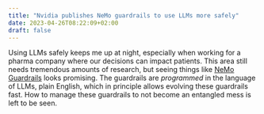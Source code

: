 ```yaml
---
title: "Nvidia publishes NeMo guardrails to use LLMs more safely"
date: 2023-04-26T08:22:09+02:00
draft: false
---
```


Using LLMs safely keeps me up at night, especially when working for a pharma company where our decisions can impact patients. This area still needs tremendous amounts of research, but seeing things like [NeMo Guardrails](https://github.com/NVIDIA/NeMo-Guardrails) looks promising. The guardrails are *programmed* in the language of LLMs, plain English, which in principle allows evolving these guardrails fast. How to manage these guardrails to not become an entangled mess is left to be seen.